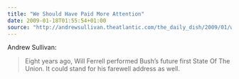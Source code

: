 ```yaml
---
title: "We Should Have Paid More Attention"
date: 2009-01-18T01:55:54+01:00
source: "http://andrewsullivan.theatlantic.com/the_daily_dish/2009/01/we-should-have.html"
---
```


Andrew Sullivan:

> Eight years ago, Will Ferrell performed Bush’s future first State Of The Union. It could stand for his farewell address as well.
